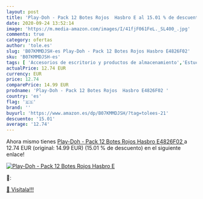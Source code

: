 ```yaml
---
layout: post
title: 'Play-Doh - Pack 12 Botes Rojos  Hasbro E al 15.01 % de descuento'
date: 2020-09-24 13:52:14
image: 'https://m.media-amazon.com/images/I/41fjF061FeL._SL400_.jpg'
comments: true
category: ofertas
author: 'tole.es'
slug: 'B07KMMDJSH-es Play-Doh - Pack 12 Botes Rojos Hasbro E4826F02'
sku: 'B07KMMDJSH-es'
tags: [ 'Accesorios de escritorio y productos de almacenamiento','Estuches escolares','Herramientas de mano para jardinería','Jardinería','Jardín','Material de oficina','Materiales, organizadores y dispensadores de escritorio','Oficina y papelería','Tijeras de podar para jardinería','play-doh', ]
actualPrice: 12.74 EUR
currency: EUR
price: 12.74
comparePrice: 14.99 EUR
prodname: 'Play-Doh - Pack 12 Botes Rojos  Hasbro E4826F02 '
country: 'es'
flag: '🇪🇸'
brand: ''
buyurl: 'https://www.amazon.es/dp/B07KMMDJSH/?tag=tolees-21'
descuento: '15.01'
average: '12.74'
---
```


Ahora mismo tienes [Play-Doh - Pack 12 Botes Rojos  Hasbro E4826F02 ](https://www.amazon.es/dp/B07KMMDJSH/?tag=tolees-21) a 12.74 EUR (original: 14.99 EUR) (15.01 %  de descuento) en el siguiente enlace!

[![Play-Doh - Pack 12 Botes Rojos  Hasbro E](https://m.media-amazon.com/images/I/41fjF061FeL._SL400_.jpg)](https://www.amazon.es/dp/B07KMMDJSH/?tag=tolees-21)

🔎:


[🛒 Visítala!!!](https://www.amazon.es/dp/B07KMMDJSH/?tag=tolees-21)
